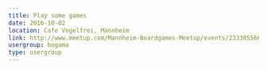 ```yaml
---
title: Play some games
date: 2016-10-02
location: Cafe Vogelfrei, Mannheim
link: http://www.meetup.com/Mannheim-Boardgames-Meetup/events/233305566/
usergroup: bogama
type: usergroup
---
```

